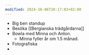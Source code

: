 ```yaml
---
modified: 2024-10-06T20:17:03+02:00
---
```

- Big ben standup
- Besöka [[Bergianska trädgårdarna]]
- Bowla med Minna och Anton.
	- Minna fyller år om 1.5 månad.
- Fotografiska
- 